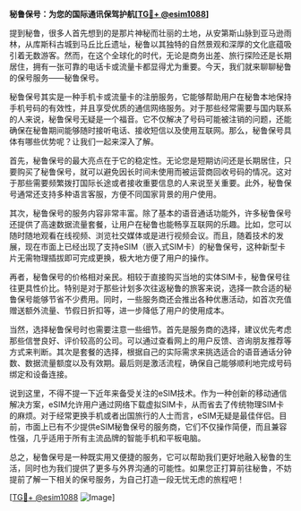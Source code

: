 **秘鲁保号：为您的国际通讯保驾护航[[TG💪+ @esim1088](https://t.me/s/esim1088)]**

提到秘鲁，很多人首先想到的是那片神秘而壮丽的土地，从安第斯山脉到亚马逊雨林，从库斯科古城到马丘比丘遗址，秘鲁以其独特的自然景观和深厚的文化底蕴吸引着无数游客。然而，在这个全球化的时代，无论是商务出差、旅行探险还是长期居住，拥有一张可靠的电话卡或流量卡都显得尤为重要。今天，我们就来聊聊秘鲁的保号服务——秘鲁保号。

秘鲁保号其实是一种手机卡或流量卡的注册服务，它能够帮助用户在秘鲁本地保持手机号码的有效性，并且享受优质的通信网络服务。对于那些经常需要与国内联系的人来说，秘鲁保号无疑是一个福音。它不仅解决了号码可能被注销的问题，还能确保在秘鲁期间能够随时接听电话、接收短信以及使用互联网。那么，秘鲁保号具体有哪些优势呢？让我们一起来深入了解。

首先，秘鲁保号的最大亮点在于它的稳定性。无论您是短期访问还是长期居住，只要购买了秘鲁保号，就可以避免因长时间未使用而被运营商回收号码的情况。这对于那些需要频繁拨打国际长途或者接收重要信息的人来说至关重要。此外，秘鲁保号通常还支持多种语言客服，方便不同国家背景的用户使用。

其次，秘鲁保号的服务内容非常丰富。除了基本的语音通话功能外，许多秘鲁保号还提供了高速数据流量套餐，让用户在秘鲁也能畅享互联网的乐趣。比如，您可以随时随地观看在线视频、浏览社交媒体或是进行视频会议。而且，随着技术的发展，现在市面上已经出现了支持eSIM（嵌入式SIM卡）的秘鲁保号，这种新型卡片无需物理插拔即可完成更换，极大地方便了用户的操作。

再者，秘鲁保号的价格相对亲民。相较于直接购买当地的实体SIM卡，秘鲁保号往往更具性价比。特别是对于那些计划多次往返秘鲁的旅客来说，选择一款合适的秘鲁保号能够节省不少费用。同时，一些服务商还会推出各种优惠活动，如首次充值赠送额外流量、节假日折扣等，进一步降低了用户的使用成本。

当然，选择秘鲁保号时也需要注意一些细节。首先是服务商的选择，建议优先考虑那些信誉良好、评价较高的公司。可以通过查看网上的用户反馈、咨询朋友推荐等方式来判断。其次是套餐的选择，根据自己的实际需求来挑选适合的语音通话分钟数、数据流量额度以及有效期。最后则是激活流程，确保自己能够顺利地完成号码绑定和设备连接。

说到这里，不得不提一下近年来备受关注的eSIM技术。作为一种创新的移动通信解决方案，eSIM允许用户通过网络下载虚拟SIM卡，从而省去了传统物理SIM卡的麻烦。对于经常更换手机或者出国旅行的人士而言，eSIM无疑是最佳伴侣。目前，市面上已有不少提供eSIM秘鲁保号的服务商，它们不仅操作简便，而且兼容性强，几乎适用于所有主流品牌的智能手机和平板电脑。

总之，秘鲁保号是一种既实用又便捷的服务，它可以帮助我们更好地融入秘鲁的生活，同时也为我们提供了更多与外界沟通的可能性。如果您正打算前往秘鲁，不妨提前了解一下相关的保号服务，为自己打造一段无忧无虑的旅程吧！

[[TG💪+ @esim1088](https://t.me/s/esim1088) ![Image](https://i.postimg.cc/4NQfJmqS/Snipaste-2025-05-13-00-14-12.png)]